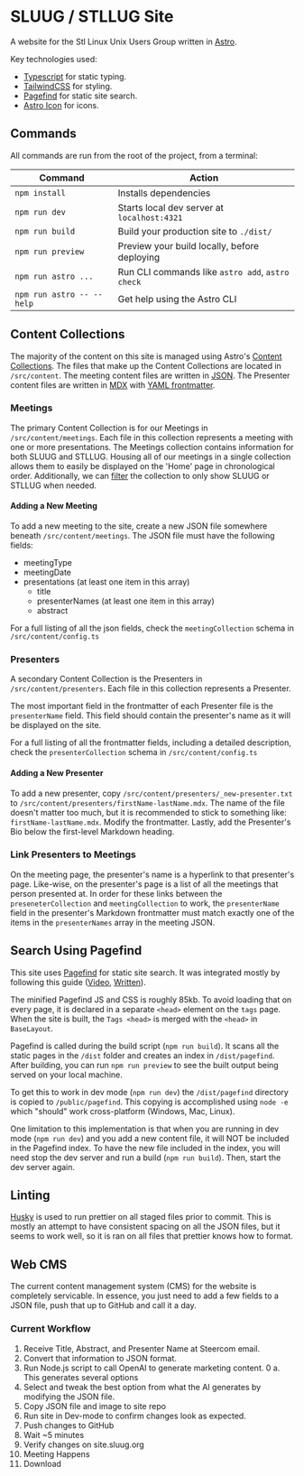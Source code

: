 # SLUUG / STLLUG Site

A website for the Stl Linux Unix Users Group written in [Astro](https://astro.build/).

Key technologies used:

-   [Typescript](https://www.typescriptlang.org/) for static typing.
-   [TailwindCSS](https://tailwindcss.com/) for styling.
-   [Pagefind](https://pagefind.app/) for static site search.
-   [Astro Icon](https://www.astroicon.dev/) for icons.

## Commands

All commands are run from the root of the project, from a terminal:

| Command                   | Action                                           |
| ------------------------- | ------------------------------------------------ |
| `npm install`             | Installs dependencies                            |
| `npm run dev`             | Starts local dev server at `localhost:4321`      |
| `npm run build`           | Build your production site to `./dist/`          |
| `npm run preview`         | Preview your build locally, before deploying     |
| `npm run astro ...`       | Run CLI commands like `astro add`, `astro check` |
| `npm run astro -- --help` | Get help using the Astro CLI                     |

## Content Collections

The majority of the content on this site is managed using Astro's [Content Collections](https://docs.astro.build/en/guides/content-collections/). The files that make up the Content Collections are located in `/src/content`. The meeting content files are written in [JSON](https://www.json.org/json-en.html). The Presenter content files are written in [MDX](https://mdxjs.com/) with [YAML frontmatter](https://dev.to/paulasantamaria/introduction-to-yaml-125f).

### Meetings

The primary Content Collection is for our Meetings in
`/src/content/meetings`. Each file in this collection represents a meeting with one or more presentations. The Meetings collection contains information for both SLUUG and STLLUG. Housing all of our meetings in a single collection allows them to easily be displayed on the 'Home' page in chronological order. Additionally, we can [filter](https://docs.astro.build/en/guides/content-collections/#filtering-collection-queries) the collection to only show SLUUG or STLLUG when needed.

#### Adding a New Meeting

To add a new meeting to the site, create a new JSON file somewhere beneath
`/src/content/meetings`. The JSON file must have the following fields:

-   meetingType
-   meetingDate
-   presentations (at least one item in this array)
    -   title
    -   presenterNames (at least one item in this array)
    -   abstract

For a full listing of all the json fields, check the `meetingCollection` schema in `/src/content/config.ts`

### Presenters

A secondary Content Collection is the Presenters in `/src/content/presenters`. Each file in this collection represents a Presenter.

The most important field in the frontmatter of each Presenter file is the `presenterName` field. This field should contain the presenter's name as it will be displayed on the site.

For a full listing of all the frontmatter fields, including a detailed description, check the `presenterCollection` schema in `/src/content/config.ts`

#### Adding a New Presenter

To add a new presenter, copy
`/src/content/presenters/_new-presenter.txt` to
`/src/content/presenters/firstName-lastName.mdx`. The name of the file doesn't matter too much, but it is recommended to stick to something like:
`firstName-lastName.mdx`. Modify the frontmatter. Lastly, add the Presenter's Bio below the first-level Markdown heading.

### Link Presenters to Meetings

On the meeting page, the presenter's name is a hyperlink to that presenter's page. Like-wise, on the presenter's page is a list of all the meetings that person presented at. In order for these links between the
`preseneterCollection` and
`meetingCollection` to work, the
`presenterName` field in the presenter's Markdown frontmatter must match exactly one of the items in the
`presenterNames` array in the meeting JSON.

## Search Using Pagefind

This site uses [Pagefind](https://pagefind.app/) for static site search. It was integrated mostly by following this guide ([Video](https://www.youtube.com/watch?v=v79VRrfVau8), [Written](https://chrispennington.blog/blog/pagefind-static-search-for-astro-sites/)).

The minified Pagefind JS and CSS is roughly 85kb. To avoid loading that on every page, it is declared in a separate `<head>` element on the `tags` page. When the site is built, the `Tags <head>` is merged with the `<head>` in `BaseLayout`.

Pagefind is called during the build script (`npm run build`). It scans all the static pages in the `/dist` folder and creates an index in `/dist/pagefind`. After building, you can run `npm run preview` to see the built output being served on your local machine.

To get this to work in dev mode (`npm run dev`) the `/dist/pagefind` directory is copied to `/public/pagefind`. This copying is accomplished using `node -e` which "should" work cross-platform (Windows, Mac, Linux).

One limitation to this implementation is that when you are running in dev mode (`npm run dev`) and you add a new content file, it will NOT be included in the Pagefind index. To have the new file included in the index, you will need stop the dev server and run a build (`npm run build`). Then, start the dev server again.

## Linting

[Husky](https://typicode.github.io/husky/) is used to run prettier on all staged files prior to commit. This is mostly an attempt to have consistent spacing on all the JSON files, but it seems to work well, so it is ran on all files that prettier knows how to format.

## Web CMS

The current content management system (CMS) for the website is completely servicable. In essence, you just need to add a few fields to a JSON file, push that up to GitHub and call it a day.

### Current Workflow

1.  Receive Title, Abstract, and Presenter Name at Steercom email.
2.  Convert that information to JSON format.
3.  Run Node.js script to call OpenAI to generate marketing content.
    0 a. This generates several options
4.  Select and tweak the best option from what the AI generates by modifying the JSON file.
5.  Copy JSON file and image to site repo
6.  Run site in Dev-mode to confirm changes look as expected.
7.  Push changes to GitHub
8.  Wait ~5 minutes
9.  Verify changes on site.sluug.org
10. Meeting Happens
11. Download
